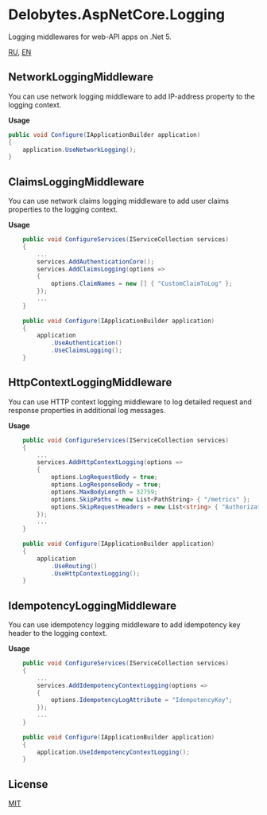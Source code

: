 # Delobytes.AspNetCore.Logging
Logging middlewares for web-API apps on .Net 5.

[RU](README.md), [EN](README.en.md)

## NetworkLoggingMiddleware
You can use network logging middleware to add IP-address property to the logging context.

**Usage**
```csharp
public void Configure(IApplicationBuilder application)
{
	application.UseNetworkLogging();
}
```

## ClaimsLoggingMiddleware
You can use network claims logging middleware to add user claims properties to the logging context.

**Usage**
```csharp
	public void ConfigureServices(IServiceCollection services)
    {
		...
		services.AddAuthenticationCore();
        services.AddClaimsLogging(options =>
        {
            options.ClaimNames = new [] { "CustomClaimToLog" };
        });
		...
	}
	
    public void Configure(IApplicationBuilder application)
    {
        application
		    .UseAuthentication()
            .UseClaimsLogging();
	}
```

## HttpContextLoggingMiddleware
You can use HTTP context logging middleware to log detailed request and response properties in additional log messages.

**Usage**
```csharp
	public void ConfigureServices(IServiceCollection services)
    {
		...
		services.AddHttpContextLogging(options =>
        {
            options.LogRequestBody = true;
            options.LogResponseBody = true;
            options.MaxBodyLength = 32759;
            options.SkipPaths = new List<PathString> { "/metrics" };
            options.SkipRequestHeaders = new List<string> { "Authorization" };
        });
		...
	}
	
    public void Configure(IApplicationBuilder application)
    {
        application
		    .UseRouting()
            .UseHttpContextLogging();
	}
```

## IdempotencyLoggingMiddleware
You can use idempotency logging middleware to add idempotency key header to the logging context.

**Usage**
```csharp
	public void ConfigureServices(IServiceCollection services)
    {
		...
		services.AddIdempotencyContextLogging(options =>
        {
            options.IdempotencyLogAttribute = "IdempotencyKey";
        });
		...
	}
	
    public void Configure(IApplicationBuilder application)
    {
        application.UseIdempotencyContextLogging();
	}
```

## License
[MIT](https://github.com/a-postx/Delobytes.AspNetCore.Logging/blob/master/LICENSE)